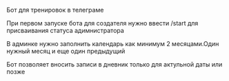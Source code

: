 Бот для тренировок в телеграме

При первом запуске бота для создателя нужно ввести /start для присваивания статуса адимнистратора

В админке нужно заполнить календарь как минимум 2 месяцами.Один нужный месяц и еще один предыдущий

Бот позволяет вносить записи в дневник только для актульной даты или позже
